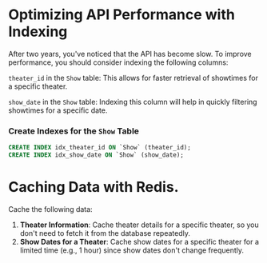# Optimizing API Performance with Indexing

After two years, you've noticed that the API has become slow. To improve performance, you should consider indexing the following columns:

`theater_id` in the `Show` table: This allows for faster retrieval of showtimes for a specific theater.

`show_date` in the `Show` table: Indexing this column will help in quickly filtering showtimes for a specific date.

### Create Indexes for the `Show` Table

```sql
CREATE INDEX idx_theater_id ON `Show` (theater_id);
CREATE INDEX idx_show_date ON `Show` (show_date);
```

# Caching Data with Redis.

Cache the following data:

1. **Theater Information**: Cache theater details for a specific theater, so you don't need to fetch it from the database repeatedly.
2. **Show Dates for a Theater**: Cache show dates for a specific theater for a limited time (e.g., 1 hour) since show dates don't change frequently.

